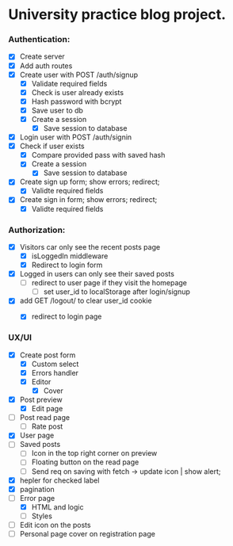 # University practice blog project.

### Authentication:
* [x] Create server
* [x] Add auth routes
* [x] Create user with POST /auth/signup
  * [x] Validate required fields
  * [x] Check is user already exists
  * [x] Hash password with bcrypt
  * [x] Save user to db
  * [x] Create a session
    * [x] Save session to database
 * [x] Login user with POST /auth/signin
  * [x] Check if user exists
    * [x] Compare provided pass with saved hash
    * [x] Create a session
      * [x] Save session to database
* [x] Create sign up form; show errors; redirect;
  * [x] Validte required fields
* [x] Create sign in form; show errors; redirect;
  * [x] Validte required fields

### Authorization: 
* [x] Visitors car only see the recent posts page
  * [x] isLoggedIn middleware
  * [x] Redirect to login form
* [x] Logged in users can only see their saved posts
  * [ ] redirect to user page if they visit the homepage
    * [ ] set user_id to localStorage after login/signup
* [x] add GET /logout/ to clear user_id cookie
  * [x] redirect to login page  


### UX/UI
* [x] Create post form
  * [x] Custom select
  * [x] Errors handler
  * [x] Editor
    * [x] Cover

* [x] Post preview
  * [x] Edit page
* [ ] Post read page
  * [ ] Rate post
* [x] User page
* [ ] Saved posts
  * [ ] Icon in the top right corner on preview
  * [ ] Floating button on the read page
  * [ ] Send req on saving with fetch -> update icon | show alert; 
* [x] hepler for checked label
* [x] pagination
* [ ] Error page
  * [x] HTML and logic
  * [ ] Styles
* [ ] Edit icon on the posts
* [ ] Personal page cover on registration page